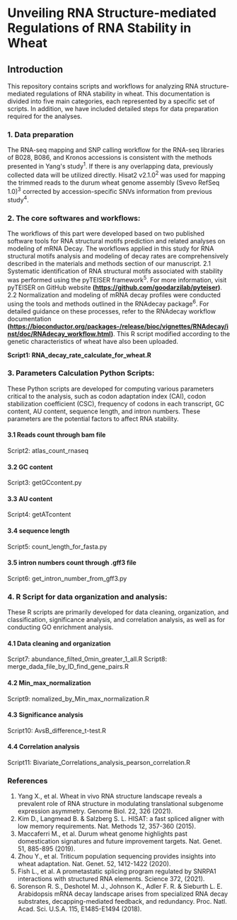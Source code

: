 # Unveiling RNA Structure-mediated Regulations of RNA Stability in Wheat

## Introduction
This repository contains scripts and workflows for analyzing RNA structure-mediated regulations of RNA stability in wheat. This documentation is divided into five main categories, each represented by a specific set of scripts. In addition, we have included detailed steps for data preparation required for the analyses.

### 1.	Data preparation
The RNA-seq mapping and SNP calling workflow for the RNA-seq libraries of B028, B086, and Kronos accessions is consistent with the methods presented in Yang's study<sup>1</sup>. If there is any overlapping data, previously collected data will be utilized directly. Hisat2 v2.1.0<sup>2</sup> was used for mapping the trimmed reads to the durum wheat genome assembly (Svevo RefSeq 1.0)<sup>3</sup>  corrected by accession-specific SNVs information from previous study<sup>4</sup>.

### 2.  The core softwares and workflows:
The workflows of this part were developed based on two published software tools for RNA structural motifs prediction and related analyses on modeling of mRNA Decay. The workflows applied in this study for RNA structural motifs analysis and modeling of decay rates are comprehensively described in the materials and methods section of our manuscript.
2.1	Systematic identification of RNA structural motifs associated with stability was performed using the pyTEISER framework<sup>5</sup>. For more information, visit pyTEISER on GitHub website **(https://github.com/goodarzilab/pyteiser)**.
2.2	Normalization and modeling of mRNA decay profiles were conducted using the tools and methods outlined in the RNAdecay package<sup>6</sup>. For detailed guidance on these processes, refer to the RNAdecay workflow documentation **(https://bioconductor.org/packages-/release/bioc/vignettes/RNAdecay/inst/doc/RNAdecay_workflow.html)**. This R script modified according to the genetic characteristics of wheat have also been uploaded.

**Script1: RNA_decay_rate_calculate_for_wheat.R** 

### 3.  Parameters Calculation Python Scripts:
These Python scripts are developed for computing various parameters critical to the analysis, such as codon adaptation index (CAI), codon stabilization coefficient (CSC), frequency of codons in each transcript, GC content, AU content, sequence length, and intron numbers. These parameters are the potential factors to affect RNA stability. 
#### 3.1 Reads count through bam file
Script2: atlas_count_rnaseq
#### 3.2 GC content
Script3: getGCcontent.py
#### 3.3 AU content
Script4: getATcontent
#### 3.4 sequence length
Script5: count_length_for_fasta.py
#### 3.5 intron numbers count through .gff3 file
Script6: get_intron_number_from_gff3.py

### 4. R Script for data organization and analysis:
These R scripts are primarily developed for data cleaning, organization, and classification, significance analysis, and correlation analysis, as well as for conducting GO enrichment analysis.
#### 4.1 Data cleaning and organization
Script7: abundance_filted_0min_greater_1_all.R
Script8: merge_dada_file_by_ID_find_gene_pairs.R
#### 4.2 Min_max_normalization
Script9: nomalized_by_Min_max_normalization.R
#### 4.3 Significance analysis
Script10: AvsB_difference_t-test.R
#### 4.4 Correlation analysis
Script11: Bivariate_Correlations_analysis_pearson_correlation.R

### References

1.	Yang X., et al. Wheat in vivo RNA structure landscape reveals a prevalent role of RNA structure in modulating translational subgenome expression asymmetry. Genome Biol. 22, 326 (2021).
2.	Kim D., Langmead B. & Salzberg S. L. HISAT: a fast spliced aligner with low memory requirements. Nat. Methods 12, 357-360 (2015).
3.	Maccaferri M., et al. Durum wheat genome highlights past domestication signatures and future improvement targets. Nat. Genet. 51, 885-895 (2019).
4.	Zhou Y., et al. Triticum population sequencing provides insights into wheat adaptation. Nat. Genet. 52, 1412-1422 (2020).
5.	Fish L., et al. A prometastatic splicing program regulated by SNRPA1 interactions with structured RNA elements. Science 372,  (2021).
6.	Sorenson R. S., Deshotel M. J., Johnson K., Adler F. R. & Sieburth L. E. Arabidopsis mRNA decay landscape arises from specialized RNA decay substrates, decapping-mediated feedback, and redundancy. Proc. Natl. Acad. Sci. U.S.A. 115, E1485-E1494 (2018).

